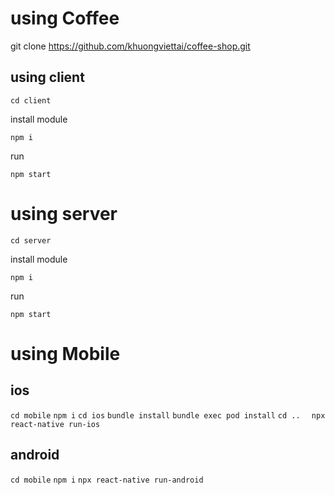 

# using Coffee
git clone https://github.com/khuongviettai/coffee-shop.git

## using client

```
cd client 

```
install module
```
npm i
```
run 
```
npm start
```


# using server

```
cd server 

```
install module
```
npm i
```
run 
```
npm start
```

# using Mobile
## ios

``` cd mobile ```
 ``` npm i ```
``` cd ios ```
``` bundle install ```
``` bundle exec pod install ```
 ```cd ..  ```
``` npx react-native run-ios ```

## android

``` cd mobile ```
``` npm i ```
``` npx react-native run-android ``` 
